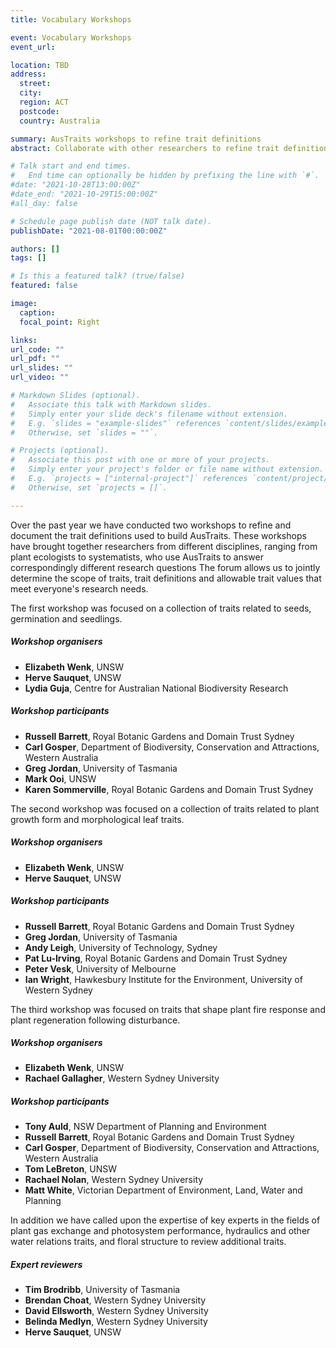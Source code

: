```yaml
---
title: Vocabulary Workshops

event: Vocabulary Workshops
event_url:

location: TBD
address:
  street:
  city:
  region: ACT
  postcode:
  country: Australia

summary: AusTraits workshops to refine trait definitions
abstract: Collaborate with other researchers to refine trait definitions

# Talk start and end times.
#   End time can optionally be hidden by prefixing the line with `#`.
#date: "2021-10-28T13:00:00Z"
#date_end: "2021-10-29T15:00:00Z"
#all_day: false

# Schedule page publish date (NOT talk date).
publishDate: "2021-08-01T00:00:00Z"

authors: []
tags: []

# Is this a featured talk? (true/false)
featured: false

image:
  caption:
  focal_point: Right

links:
url_code: ""
url_pdf: ""
url_slides: ""
url_video: ""

# Markdown Slides (optional).
#   Associate this talk with Markdown slides.
#   Simply enter your slide deck's filename without extension.
#   E.g. `slides = "example-slides"` references `content/slides/example-slides.md`.
#   Otherwise, set `slides = ""`.

# Projects (optional).
#   Associate this post with one or more of your projects.
#   Simply enter your project's folder or file name without extension.
#   E.g. `projects = ["internal-project"]` references `content/project/deep-learning/index.md`.
#   Otherwise, set `projects = []`.

---
```

Over the past year we have conducted two workshops to refine and document the trait definitions used to build AusTraits. These workshops have brought together researchers from different disciplines, ranging from plant ecologists to systematists, who use AusTraits to answer correspondingly different research questions The forum allows us to jointly determine the scope of traits, trait definitions and allowable trait values that meet everyone's research needs.

The first workshop was focused on a collection of traits related to seeds, germination and seedlings. 
<br>  

##### Workshop organisers
- **Elizabeth Wenk**, UNSW
- **Herve Sauquet**, UNSW
- **Lydia Guja**, Centre for Australian National Biodiversity Research

##### Workshop participants
- **Russell Barrett**, Royal Botanic Gardens and Domain Trust Sydney
- **Carl Gosper**, Department of Biodiversity, Conservation and Attractions, Western Australia
- **Greg Jordan**, University of Tasmania
- **Mark Ooi**, UNSW
- **Karen Sommerville**, Royal Botanic Gardens and Domain Trust Sydney

The second workshop was focused on a collection of traits related to plant growth form and morphological leaf traits. 
<br>  

##### Workshop organisers
- **Elizabeth Wenk**, UNSW
- **Herve Sauquet**, UNSW

##### Workshop participants
- **Russell Barrett**, Royal Botanic Gardens and Domain Trust Sydney
- **Greg Jordan**, University of Tasmania
- **Andy Leigh**, University of Technology, Sydney
- **Pat Lu-Irving**, Royal Botanic Gardens and Domain Trust Sydney 
- **Peter Vesk**, University of Melbourne
- **Ian Wright**, Hawkesbury Institute for the Environment, University of Western Sydney

The third workshop was focused on traits that shape plant fire response and plant regeneration following disturbance.
<br>  

##### Workshop organisers
- **Elizabeth Wenk**, UNSW
- **Rachael Gallagher**, Western Sydney University

##### Workshop participants
- **Tony Auld**, NSW Department of Planning and Environment
- **Russell Barrett**, Royal Botanic Gardens and Domain Trust Sydney
- **Carl Gosper**, Department of Biodiversity, Conservation and Attractions, Western Australia
- **Tom LeBreton**, UNSW
- **Rachael Nolan**, Western Sydney University
- **Matt White**, Victorian Department of Environment, Land, Water and Planning

In addition we have called upon the expertise of key experts in the fields of plant gas exchange and photosystem performance, hydraulics and other water relations traits, and floral structure to review additional traits.

##### Expert reviewers
- **Tim Brodribb**, University of Tasmania
- **Brendan Choat**, Western Sydney University
- **David Ellsworth**, Western Sydney University
- **Belinda Medlyn**, Western Sydney University
- **Herve Sauquet**, UNSW